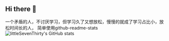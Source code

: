## Hi there 👋

<!--
**LittleSevenThirty/LittleSevenThirty** is a ✨ _special_ ✨ repository because its `README.md` (this file) appears on your GitHub profile.

Here are some ideas to get you started:

- 🔭 I’m currently working on ...
- 🌱 I’m currently learning ...
- 👯 I’m looking to collaborate on ...
- 🤔 I’m looking for help with ...
- 💬 Ask me about ...
- 📫 How to reach me: ...
- 😄 Pronouns: ...
- ⚡ Fun fact: ...
-->

一个矛盾的人，不讨厌学习，但学习久了又想放松，慢慢的就成了学习占比小，放松时间长的人，
简单使用github-readme-stats
![littleSevenThirty's GitHub stats](https://github-readme-stats.vercel.app/api?username=LittleSevenThirty&show_icons=true&theme=radical)
